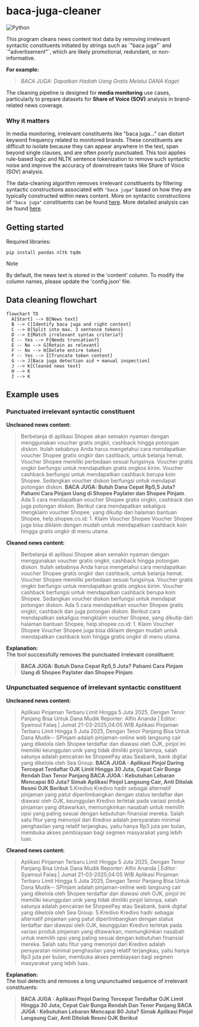 # baca-juga-cleaner
<p>
  <img alt="Python" src="https://img.shields.io/badge/-Python-3776AB?style=flat-square&logo=python&logoColor=white" />
</p>
This program cleans news content text data by removing irrelevant syntactic constituents initiated by strings such as `"baca juga"` and `"advertisement"`, which are likely promotional, redundant, or non-informative.

**For example:**
> *BACA JUGA: Dapatkan Hadiah Uang Gratis Melalui DANA Kaget*

The cleaning pipeline is designed for **media monitoring** use cases, particularly to prepare datasets for **Share of Voice (SOV)** analysis in brand-related news coverage.

### Why it matters
In media monitoring, irrelevant constituents like "baca juga..." can distort keyword frequency related to monitored brands. These constituents are difficult to isolate because they can appear anywhere in the text, span beyond single clauses, and are often poorly punctuated. This tool applies rule-based logic and NLTK sentence tokenization to remove such syntactic noise and improve the accuracy of downstream tasks like Share of Voice (SOV) analysis.

The data-cleaning algorithm removes irrelevant constituents by filtering syntactic constructions associated with `"baca juga"` based on how they are typically constructed within news content. More on syntactic constructions of `"baca juga"` constituents can be found [here](baca_juga_syntax.md). More detailed analysis can be found [here](https://github.com/alanindra/baca-juga-cleaner/blob/main/analysis.ipynb).

## Getting started
Required libraries:
```
pip install pandas nltk tqdm
```
> [!NOTE]
> By default, the news text is stored in the 'content' column. To modify the column names, please update the 'config.json' file.

## Data cleaning flowchart
```mermaid
flowchart TD
  A[Start] --> B[News text]
  B --> C[Identify baca juga and right context]
  C --> D[Split into max. 3 sentence tokens]
  D --> E{Match irrelevant syntax criteria?}
  E -- Yes --> F{Needs truncation?}
  E -- No --> G[Retain as relevant]
  F -- No --> H[Delete entire token]
  F -- Yes --> I[Truncate token content]
  G --> J[Baca juga detection aid + manual inspection]
  J --> K[Cleaned news text]
  H --> K
  I --> K
```

## Example uses
### Punctuated irrelevant syntactic constituent
**Uncleaned news content:**
> Berbelanja di aplikasi Shopee akan semakin nyaman dengan menggunakan voucher gratis ongkir, cashback hingga potongan diskon. Itulah sebabnya Anda harus mengetahui cara mendapatkan voucher Shopee gratis ongkir dan cashback, untuk belanja hemat. Voucher Shopee memiliki perbedaan sesuai fungsinya. Voucher gratis ongkir berfungsi untuk mendapatkan gratis ongkos kirim. Voucher cashback berfungsi untuk mendapatkan cashback berupa koin Shopee. Sedangkan voucher diskon berfungsi untuk mendapat potongan diskon. **BACA JUGA: Butuh Dana Cepat Rp5,5 Juta? Pahami Cara Pinjam Uang di Shopee Paylater dan Shopee Pinjam**. Ada 5 cara mendapatkan voucher Shopee gratis ongkir, cashback dan juga potongan diskon. Berikut cara mendapatkan sekaligus mengklaim voucher Shopee, yang dikutip dari halaman bantuan Shopee, help.shopee.co.id: 1. Klaim Voucher Shopee Voucher Shopee juga bisa diklaim dengan mudah untuk mendapatkan cashback koin hingga gratis ongkir di menu utama.

**Cleaned news content:**
> Berbelanja di aplikasi Shopee akan semakin nyaman dengan menggunakan voucher gratis ongkir, cashback hingga potongan diskon. Itulah sebabnya Anda harus mengetahui cara mendapatkan voucher Shopee gratis ongkir dan cashback, untuk belanja hemat. Voucher Shopee memiliki perbedaan sesuai fungsinya. Voucher gratis ongkir berfungsi untuk mendapatkan gratis ongkos kirim. Voucher cashback berfungsi untuk mendapatkan cashback berupa koin Shopee. Sedangkan voucher diskon berfungsi untuk mendapat potongan diskon. Ada 5 cara mendapatkan voucher Shopee gratis ongkir, cashback dan juga potongan diskon. Berikut cara mendapatkan sekaligus mengklaim voucher Shopee, yang dikutip dari halaman bantuan Shopee, help.shopee.co.id: 1. Klaim Voucher Shopee Voucher Shopee juga bisa diklaim dengan mudah untuk mendapatkan cashback koin hingga gratis ongkir di menu utama.

**Explanation:**  
The tool successfully removes the punctuated irrelevant constituent:  
> **BACA JUGA: Butuh Dana Cepat Rp5,5 Juta? Pahami Cara Pinjam Uang di Shopee Paylater dan Shopee Pinjam**

### Unpunctuated sequence of irrelevant syntactic constituent
**Uncleaned news content:**
> Aplikasi Pinjaman Terbaru Limit Hingga 5 Juta 2025, Dengan Tenor Panjang Bisa Untuk Dana Mudik Reporter: Alfin Ananda | Editor: Syamsul Falaq | Jumat 21-03-2025,04:05 WIB Aplikasi Pinjaman Terbaru Limit Hingga 5 Juta 2025, Dengan Tenor Panjang Bisa Untuk Dana Mudik-- SPinjam adalah pinjaman-online web langsung cair yang dikelola oleh Shopee terdaftar dan diawasi oleh OJK, pinjol ini memiliki keunggulan unik yang tidak dimiliki pinjol lainnya, salah satunya adalah pencairan ke ShopeePay atau Seabank, bank digital yang dikelola oleh Sea Group. **BACA JUGA : Aplikasi Pinjol Daring Tercepat Terdaftar OJK Limit Hingga 30 Juta, Cepat Cair Bunga Rendah Dan Tenor Panjang BACA JUGA : Kebutuhan Lebaran Mencapai 80 Juta? Simak Aplikasi Pinjol Langsung Cair, Anti Ditolak Resmi OJK Berikut** 5.Kredivo Kredivo hadir sebagai alternatif pinjaman yang patut dipertimbangkan dengan status terdaftar dan diawasi oleh OJK, keunggulan Kredivo terletak pada variasi produk pinjaman yang ditawarkan, memungkinkan nasabah untuk memilih opsi yang paling sesuai dengan kebutuhan finansial mereka. Salah satu fitur yang menonjol dari Kredivo adalah persyaratan minimal penghasilan yang relatif terjangkau, yaitu hanya Rp3 juta per bulan, membuka akses pembiayaan bagi segmen masyarakat yang lebih luas.

**Cleaned news content:**
> Aplikasi Pinjaman Terbaru Limit Hingga 5 Juta 2025, Dengan Tenor Panjang Bisa Untuk Dana Mudik Reporter: Alfin Ananda | Editor: Syamsul Falaq | Jumat 21-03-2025,04:05 WIB Aplikasi Pinjaman Terbaru Limit Hingga 5 Juta 2025, Dengan Tenor Panjang Bisa Untuk Dana Mudik-- SPinjam adalah pinjaman-online web langsung cair yang dikelola oleh Shopee terdaftar dan diawasi oleh OJK, pinjol ini memiliki keunggulan unik yang tidak dimiliki pinjol lainnya, salah satunya adalah pencairan ke ShopeePay atau Seabank, bank digital yang dikelola oleh Sea Group. 5.Kredivo Kredivo hadir sebagai alternatif pinjaman yang patut dipertimbangkan dengan status terdaftar dan diawasi oleh OJK, keunggulan Kredivo terletak pada variasi produk pinjaman yang ditawarkan, memungkinkan nasabah untuk memilih opsi yang paling sesuai dengan kebutuhan finansial mereka. Salah satu fitur yang menonjol dari Kredivo adalah persyaratan minimal penghasilan yang relatif terjangkau, yaitu hanya Rp3 juta per bulan, membuka akses pembiayaan bagi segmen masyarakat yang lebih luas.

**Explanation:**  
The tool detects and removes a long unpunctuated sequence of irrelevant constituents:
> **BACA JUGA : Aplikasi Pinjol Daring Tercepat Terdaftar OJK Limit Hingga 30 Juta, Cepat Cair Bunga Rendah Dan Tenor Panjang BACA JUGA : Kebutuhan Lebaran Mencapai 80 Juta? Simak Aplikasi Pinjol Langsung Cair, Anti Ditolak Resmi OJK Berikut**
